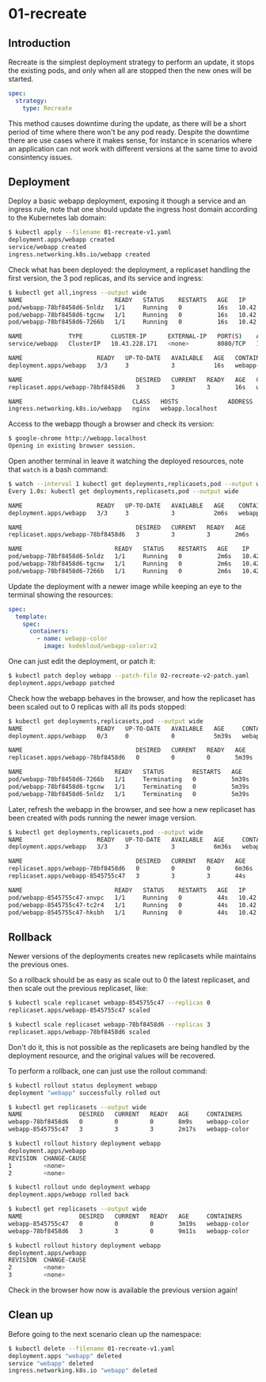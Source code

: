 # 01-recreate

## Introduction

Recreate is the simplest deployment strategy to perform an update, it stops the existing pods, and only when all are stopped then the new ones will be started.

```yaml
spec:
  strategy:
    type: Recreate
```

This method causes downtime during the update, as there will be a short period of time where there won't be any pod ready. Despite the downtime there are use cases where it makes sense, for instance in scenarios where an application can not work with different versions at the same time to avoid consintency issues.

## Deployment

Deploy a basic webapp deployment, exposing it though a service and an ingress rule, note that one should update the ingress host domain according to the Kubernetes lab domain:

```bash
$ kubectl apply --filename 01-recreate-v1.yaml
deployment.apps/webapp created
service/webapp created
ingress.networking.k8s.io/webapp created
```

Check what has been deployed: the deployment, a replicaset handling the first version, the 3 pod replicas, and its service and ingress:

```bash
$ kubectl get all,ingress --output wide
NAME                          READY   STATUS    RESTARTS   AGE   IP          NODE              NOMINATED NODE   READINESS GATES
pod/webapp-78bf8458d6-5nldz   1/1     Running   0          16s   10.42.2.5   k3d-lab-agent-0   <none>           <none>
pod/webapp-78bf8458d6-tgcnw   1/1     Running   0          16s   10.42.3.5   k3d-lab-agent-2   <none>           <none>
pod/webapp-78bf8458d6-7266b   1/1     Running   0          16s   10.42.1.6   k3d-lab-agent-1   <none>           <none>

NAME             TYPE        CLUSTER-IP      EXTERNAL-IP   PORT(S)    AGE   SELECTOR
service/webapp   ClusterIP   10.43.228.171   <none>        8080/TCP   16s   app=webapp

NAME                     READY   UP-TO-DATE   AVAILABLE   AGE   CONTAINERS     IMAGES                      SELECTOR
deployment.apps/webapp   3/3     3            3           16s   webapp-color   kodekloud/webapp-color:v1   app=webapp

NAME                                DESIRED   CURRENT   READY   AGE   CONTAINERS     IMAGES                      SELECTOR
replicaset.apps/webapp-78bf8458d6   3         3         3       16s   webapp-color   kodekloud/webapp-color:v1   app=webapp,pod-template-hash=78bf8458d6

NAME                               CLASS   HOSTS              ADDRESS   PORTS   AGE
ingress.networking.k8s.io/webapp   nginx   webapp.localhost             80      16s
```

Access to the webapp though a browser and check its version:

```bash
$ google-chrome http://webapp.localhost
Opening in existing browser session.
```

Open another terminal in leave it watching the deployed resources, note that `watch` is a bash command:

```bash
$ watch --interval 1 kubectl get deployments,replicasets,pod --output wide
Every 1.0s: kubectl get deployments,replicasets,pod --output wide

NAME                     READY   UP-TO-DATE   AVAILABLE   AGE    CONTAINERS     IMAGES                      SELECTOR
deployment.apps/webapp   3/3     3            3           2m6s   webapp-color   kodekloud/webapp-color:v1   app=webapp

NAME                                DESIRED   CURRENT   READY   AGE    CONTAINERS     IMAGES                      SELECTOR
replicaset.apps/webapp-78bf8458d6   3         3         3       2m6s   webapp-color   kodekloud/webapp-color:v1   app=webapp,pod-template-hash=78bf8458d6

NAME                          READY   STATUS    RESTARTS   AGE    IP          NODE              NOMINATED NODE   READINESS GATES
pod/webapp-78bf8458d6-5nldz   1/1     Running   0          2m6s   10.42.2.5   k3d-lab-agent-0   <none>           <none>
pod/webapp-78bf8458d6-tgcnw   1/1     Running   0          2m6s   10.42.3.5   k3d-lab-agent-2   <none>           <none>
pod/webapp-78bf8458d6-7266b   1/1     Running   0          2m6s   10.42.1.6   k3d-lab-agent-1   <none>           <none>
```

Update the deployment with a newer image while keeping an eye to the terminal showing the resources:

```yaml
spec:
  template:
    spec:
      containers:
        - name: webapp-color
          image: kodekloud/webapp-color:v2
```

One can just edit the deployment, or patch it:

```bash
$ kubectl patch deploy webapp --patch-file 02-recreate-v2-patch.yaml
deployment.apps/webapp patched
```

Check how the webapp behaves in the browser, and how the replicaset has been scaled out to 0 replicas with all its pods stopped:

```bash
$ kubectl get deployments,replicasets,pod --output wide
NAME                     READY   UP-TO-DATE   AVAILABLE   AGE     CONTAINERS     IMAGES                      SELECTOR
deployment.apps/webapp   0/3     0            0           5m39s   webapp-color   kodekloud/webapp-color:v2   app=webapp

NAME                                DESIRED   CURRENT   READY   AGE     CONTAINERS     IMAGES                      SELECTOR
replicaset.apps/webapp-78bf8458d6   0         0         0       5m39s   webapp-color   kodekloud/webapp-color:v1   app=webapp,pod-template-hash=78bf8458d6

NAME                          READY   STATUS        RESTARTS   AGE     IP          NODE              NOMINATED NODE   READINESS GATES
pod/webapp-78bf8458d6-7266b   1/1     Terminating   0          5m39s   10.42.1.6   k3d-lab-agent-1   <none>           <none>
pod/webapp-78bf8458d6-tgcnw   1/1     Terminating   0          5m39s   10.42.3.5   k3d-lab-agent-2   <none>           <none>
pod/webapp-78bf8458d6-5nldz   1/1     Terminating   0          5m39s   10.42.2.5   k3d-lab-agent-0   <none>           <none>
```

Later, refresh the webapp in the browser, and see how a new replicaset has been created with pods running the newer image version.

```bash
$ kubectl get deployments,replicasets,pod --output wide
NAME                     READY   UP-TO-DATE   AVAILABLE   AGE     CONTAINERS     IMAGES                      SELECTOR
deployment.apps/webapp   3/3     3            3           6m36s   webapp-color   kodekloud/webapp-color:v2   app=webapp

NAME                                DESIRED   CURRENT   READY   AGE     CONTAINERS     IMAGES                      SELECTOR
replicaset.apps/webapp-78bf8458d6   0         0         0       6m36s   webapp-color   kodekloud/webapp-color:v1   app=webapp,pod-template-hash=78bf8458d6
replicaset.apps/webapp-8545755c47   3         3         3       44s     webapp-color   kodekloud/webapp-color:v2   app=webapp,pod-template-hash=8545755c47

NAME                          READY   STATUS    RESTARTS   AGE   IP          NODE              NOMINATED NODE   READINESS GATES
pod/webapp-8545755c47-xnvpc   1/1     Running   0          44s   10.42.2.6   k3d-lab-agent-0   <none>           <none>
pod/webapp-8545755c47-tc2r4   1/1     Running   0          44s   10.42.3.6   k3d-lab-agent-2   <none>           <none>
pod/webapp-8545755c47-hksbh   1/1     Running   0          44s   10.42.1.7   k3d-lab-agent-1   <none>           <none>
```

## Rollback

Newer versions of the deployments creates new replicasets while maintains the previous ones.

So a rollback should be as easy as scale out to 0 the latest replicaset, and then scale out the previous replicaset, like:

``` bash
$ kubectl scale replicaset webapp-8545755c47 --replicas 0
replicaset.apps/webapp-8545755c47 scaled

$ kubectl scale replicaset webapp-78bf8458d6 --replicas 3
replicaset.apps/webapp-78bf8458d6 scaled
```

Don't do it, this is not possible as the replicasets are being handled by the deployment resource, and the original values will be recovered.

To perform a rollback, one can just use the rollout command:

```bash
$ kubectl rollout status deployment webapp
deployment "webapp" successfully rolled out

$ kubectl get replicasets --output wide
NAME                DESIRED   CURRENT   READY   AGE     CONTAINERS     IMAGES                      SELECTOR
webapp-78bf8458d6   0         0         0       8m9s    webapp-color   kodekloud/webapp-color:v1   app=webapp,pod-template-hash=78bf8458d6
webapp-8545755c47   3         3         3       2m17s   webapp-color   kodekloud/webapp-color:v2   app=webapp,pod-template-hash=8545755c47

$ kubectl rollout history deployment webapp
deployment.apps/webapp
REVISION  CHANGE-CAUSE
1         <none>
2         <none>

$ kubectl rollout undo deployment webapp
deployment.apps/webapp rolled back

$ kubectl get replicasets --output wide
NAME                DESIRED   CURRENT   READY   AGE     CONTAINERS     IMAGES                      SELECTOR
webapp-8545755c47   0         0         0       3m19s   webapp-color   kodekloud/webapp-color:v2   app=webapp,pod-template-hash=8545755c47
webapp-78bf8458d6   3         3         0       9m11s   webapp-color   kodekloud/webapp-color:v1   app=webapp,pod-template-hash=78bf8458d6

$ kubectl rollout history deployment webapp
deployment.apps/webapp
REVISION  CHANGE-CAUSE
2         <none>
3         <none>
```

Check in the browser how now is available the previous version again!

## Clean up

Before going to the next scenario clean up the namespace:

```bash
$ kubectl delete --filename 01-recreate-v1.yaml
deployment.apps "webapp" deleted
service "webapp" deleted
ingress.networking.k8s.io "webapp" deleted
```
